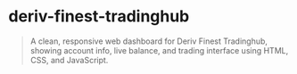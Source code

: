 # deriv-finest-tradinghub
 > A clean, responsive web dashboard for Deriv Finest Tradinghub, showing account info, live balance, and trading interface using HTML, CSS, and JavaScript.
<script src="script.js"></script>
